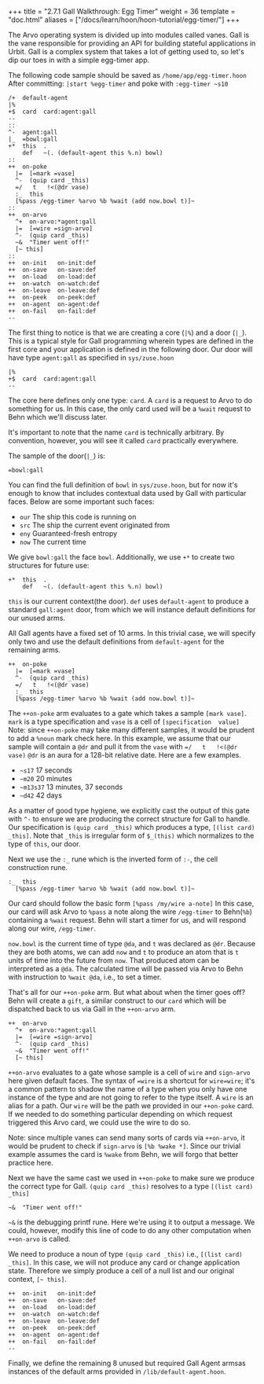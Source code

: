 +++
title = "2.7.1 Gall Walkthrough: Egg Timer"
weight = 36
template = "doc.html"
aliases = ["/docs/learn/hoon/hoon-tutorial/egg-timer/"]
+++

The Arvo operating system is divided up into modules called vanes.  Gall is the vane responsible for providing an API for building stateful applications in Urbit.  Gall is a complex system that takes a lot of getting used to, so let's dip our toes in with a simple egg-timer app.

The following code sample should be saved as `/home/app/egg-timer.hoon`
After committing: `|start %egg-timer` and poke with `:egg-timer ~s10`

```hoon
/+  default-agent
|%
+$  card  card:agent:gall
--
::
^-  agent:gall
|_  =bowl:gall
+*  this  .
    def   ~(. (default-agent this %.n) bowl)
::
++  on-poke
  |=  [=mark =vase]
  ^-  (quip card _this)
  =/   t   !<(@dr vase)
  :_  this
  [%pass /egg-timer %arvo %b %wait (add now.bowl t)]~
::
++  on-arvo
  ^+  on-arvo:*agent:gall
  |=  [=wire =sign-arvo]
  ^-  (quip card _this)
  ~&  "Timer went off!"
  [~ this]
::
++  on-init   on-init:def
++  on-save   on-save:def
++  on-load   on-load:def
++  on-watch  on-watch:def
++  on-leave  on-leave:def
++  on-peek   on-peek:def
++  on-agent  on-agent:def
++  on-fail   on-fail:def
--
```

The first thing to notice is that we are creating a core (`|%`) and a door (`|_`).  This is a typical style for Gall programming wherein types are defined in the first core and your application is defined in the following door.
Our door will have type `agent:gall` as specified in `sys/zuse.hoon`

```hoon
|%
+$  card  card:agent:gall
--
```

The core here defines only one type: `card`. 
A `card` is a request to Arvo to do something for us.  In this case, the only card used will be a `%wait` request to Behn which we'll discuss later.

It's important to note that the name `card` is technically arbitrary.  By convention, however, you will see it called `card` practically everywhere.

The sample of the door(`|_`) is:

```hoon
=bowl:gall
```

You can find the full definition of `bowl` in `sys/zuse.hoon`, but for now it's enough to know that includes contextual data used by Gall with particular faces.  Below are some important such faces:

- `our`  The ship this code is running on
- `src`  The ship the current event originated from
- `eny`  Guaranteed-fresh entropy
- `now`  The current time

We give `bowl:gall` the face `bowl`.
Additionally, we use `+*` to create two structures for future use:

```hoon
+*  this  .
    def   ~(. (default-agent this %.n) bowl)
```
`this` is our current context(the door).
`def` uses `default-agent` to produce a standard `gall:agent` door, from which we will instance default definitions for our unused arms.

All Gall agents have a fixed set of 10 arms.  In this trivial case, we will specify only two and use the default definitions from `default-agent` for the remaining arms.

```hoon
++  on-poke
  |=  [=mark =vase]
  ^-  (quip card _this)
  =/   t   !<(@dr vase)
  :_  this
  [%pass /egg-timer %arvo %b %wait (add now.bowl t)]~
```

The `++on-poke` arm evaluates to a gate which takes a sample `[mark vase]`.  `mark` is a type specification and `vase` is a cell of `[specification  value]`
Note: since `++on-poke` may take many different samples, it would be prudent to add a `%noun` mark check here.
In this example, we assume that our sample will contain a `@dr` and pull it from the `vase` with `=/   t   !<(@dr vase)`
`@dr` is an aura for a 128-bit relative date. Here are a few examples.

- `~s17`    17 seconds
- `~m20`    20 minutes
- `~m13s37` 13 minutes, 37 seconds
- `~d42`    42 days

As a matter of good type hygiene, we explicitly cast the output of this gate with `^-` to ensure we are producing the correct structure for Gall to handle.
Our specification is `(quip card _this)` which produces a type,  `[(list card) _this]`.  Note that `_this` is irregular form of `$_(this)` which normalizes to the type of `this`, our door.

Next we use the `:_` rune which is the inverted form of `:-`, the cell construction rune. 

```hoon
:_  this
  [%pass /egg-timer %arvo %b %wait (add now.bowl t)]~
```
Our card should follow the basic form `[%pass /my/wire a-note]`
In this case, our card will ask Arvo to `%pass` a note along the wire `/egg-timer` to Behn(`%b`) containing a `%wait` request.
Behn will start a timer for us, and will respond along our wire, `/egg-timer`.

`now.bowl` is the current time of type `@da`, and `t` was declared as `@dr`.  Because they are both atoms, we can add `now` and `t` to produce an atom that is `t` units of time into the future from `now`.  That produced atom can be interpreted as a `@da`.
The calculated time will be passed via Arvo to Behn with instruction to `%wait @da`, i.e., to set a timer.

That's all for our `++on-poke` arm.  But what about when the timer goes off?  Behn will create a `gift`, a similar construct to our `card` which will be dispatched back to us via Gall in the `++on-arvo` arm.

```hoon
++  on-arvo
  ^+  on-arvo:*agent:gall
  |=  [=wire =sign-arvo]
  ^-  (quip card _this)
  ~&  "Timer went off!"
  [~ this]
```
`++on-arvo` evaluates to a gate whose sample is a cell of `wire` and `sign-arvo` here given default faces.  The syntax of `=wire` is a shortcut for `wire=wire`; it's a common pattern to shadow the name of a type when you only have one instance of the type and are not going to refer to the type itself.
A `wire` is an alias for a path.  Our `wire` will be the path  we provided in our `++on-poke` card.  If we needed to do something particular depending on which request triggered this Arvo card, we could use the wire to do so.

Note: since multiple vanes can send many sorts of cards via `++on-arvo`, it would be prudent to check if `sign-arvo` is `[%b %wake *]`.  Since our trivial example assumes the card is `%wake` from Behn, we will forgo that better practice here.

Next we have the same cast we used in `++on-poke` to make sure we produce the correct type for Gall.  `(quip card _this)` resolves to a type `[(list card) _this]`
```
~&  "Timer went off!"
```

`~&` is the debugging printf rune.  Here we're using it to output a message.  We could, however, modify this line of code to do any other computation when `++on-arvo` is called.

We need to produce a noun of type `(quip card _this)` i.e., `[(list card) _this]`.
In this case, we will not produce any card or change application state.  Therefore we simply produce a cell of a null list and our original context, `[~ this]`.

```hoon
++  on-init   on-init:def
++  on-save   on-save:def
++  on-load   on-load:def
++  on-watch  on-watch:def
++  on-leave  on-leave:def
++  on-peek   on-peek:def
++  on-agent  on-agent:def
++  on-fail   on-fail:def
--
```
Finally, we define the remaining 8 unused but required Gall Agent armsas instances of the default arms provided in `/lib/default-agent.hoon`.
